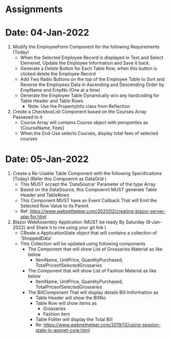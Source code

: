# Assignments

# Date: 04-Jan-2022

1. Modify the EmployeeForm Component for the following Requirements (Today)
	- When the Selected Employee Record is displayed in Text and Select Elemenet, Update the Employee Information and Save it back.
	- Generate a Delete Button for Each Table Row, when this button is clicked delete the Employee Record
	- Add Two Radio Buttons on the top of the Employee Table to Sort and Reverse the Employees Data in Ascending and Descending Order by EmpName and EmpNo (One at a time) 	
	- Generate the Employee Table Dynamically w/o any hardcoding for Table Header and Table Rows
		- Note: Use the PropertyInfo class from Reflection
2. Create a CheckboxList Component based on the Courses Array Passesed to it
	- Course Array will contains Course object with peroperties as {CourseName, Fees}
	- When the End-Use selects Courses, display total fees of selected courses 

# Date: 05-Jan-2022

1. Create a Re-Usable Table Component with the following Specifications (Today) (Refer this Compoennt as DataGrid )
	- This MUST accept the 'DataSource' Parameter of the type Array
	- Based on the DataSource, this Compoennt MUST generate Table Header and TableRows
	- This Component MUST have an Event Callback That will Emit the Selected Row Value to its Parent
    - Ref. https://www.webnethelper.com/2021/02/creating-blazor-server-app-for.html
2. Blazor WebAssembly Application (MUST be ready By Saturday (8-Jan-2022) and Share it to me using your git link )
	- CReate a ApplicationState object that will contains a collection of 'ShoppedData'
	- This Collection will be updated using following components
		- The Component that will show List of Grossaries Material as like below
			- ItemName, UnitPrice, QuantityPurchased, TotalPriceofSelectedGrossaries
		- The Component that will show List of Fashion Material as like below
			- ItemName, UnitPrice, QuantityPurchased, TotalPriceofSelectedGrossaries
		- The BillComponent That will display details Bill Imformation  as
			- Table Header will show the BillNo
			- Table Row will show items as
				- Grossaries
				- Fashion item
			- Table Follter will display the Total Bill
			- Re: https://www.webnethelper.com/2019/12/using-session-state-in-aspnet-core.html
		